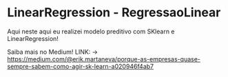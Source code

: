 # LinearRegression - RegressaoLinear
Aqui neste aqui eu realizei modelo preditivo com SKlearn e LinearRegression!

Saiba mais no Medium! 
LINK: -> https://medium.com/@erik.martaneva/porque-as-empresas-quase-sempre-sabem-como-agir-sk-learn-a020946f4ab7
